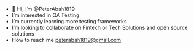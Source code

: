 - 👋 Hi, I’m @PeterAbah1819
- I’m interested in QA Testing
- I’m currently learning more testing frameworks
- I’m looking to collaborate on Fintech or Tech Solutions and open source solutions
- How to reach me peterabah1819@gmail.com

<!---
PeterAbah1819/PeterAbah1819 is a ✨ special ✨ repository because its `README.md` (this file) appears on your GitHub profile.
You can click the Preview link to take a look at your changes.
--->
